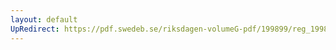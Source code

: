 ```yaml
---
layout: default
UpRedirect: https://pdf.swedeb.se/riksdagen-volumeG-pdf/199899/reg_199899/reg_199899_0212.pdf
---
```

